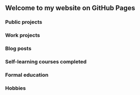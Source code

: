 ## Welcome to my website on GitHub Pages

### Public projects

### Work projects

### Blog posts

### Self-learning courses completed

### Formal education

### Hobbies
